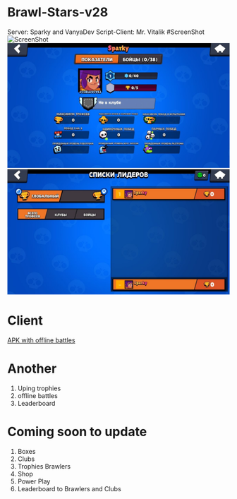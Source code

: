 # Brawl-Stars-v28
Server: Sparky and VanyaDev
Script-Client: Mr. Vitalik
#ScreenShot
![ScreenShot](https://cdn.discordapp.com/attachments/817282221177569332/817717138256560188/Screenshot_20210306-131235_Modern_Brawl.jpg)
![ScreenShot](IMG_20220606_103755_702.jpg)
![ScreenShot](IMG_20220606_103753_419.jpg)



# Client
[APK with offline battles](https://mega.nz/file/aCoz2aZZ#b4hJPUNnY_dikGuUmJO3ttJfMmwQOetSDlxrg-1_kZc)

# Another
1. Uping trophies
2. offline battles
3. Leaderboard

# Coming soon to update
1. Boxes
2. Clubs
3. Trophies Brawlers
4. Shop
5. Power Play
6. Leaderboard to Brawlers and Clubs

